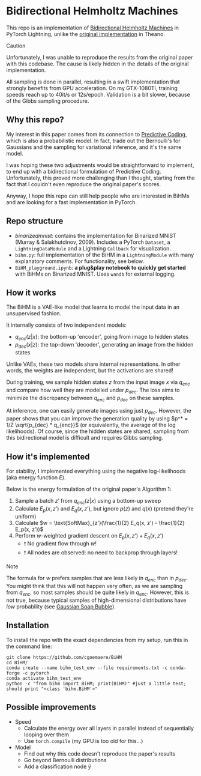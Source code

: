 
# Bidirectional Helmholtz Machines
This repo is an implementation of [Bidirectional Helmholtz Machines](https://proceedings.mlr.press/v48/bornschein16.html) in PyTorch Lightning, unlike the [original implementation](https://github.com/jbornschein/bihm) in Theano.

> [!CAUTION]
> Unfortunately, I was unable to reproduce the results from the original paper with this codebase. The cause is likely hidden in the details of the original implementation.

All sampling is done in parallel, resulting in a swift implementation that strongly benefits from GPU acceleration. On my GTX-1080Ti, training speeds reach up to 40it/s or 12s/epoch. Validation is a bit slower, because of the Gibbs sampling procedure.

## Why this repo?
My interest in this paper comes from its connection to [Predictive Coding](https://arxiv.org/abs/2207.12316), which is also a probabilistic model. In fact, trade out the Bernoulli's for Gaussians and the sampling for variational inference, and it's the same model.

I was hoping these two adjustments would be straightforward to implement, to end up with a bidirectional formulation of Predictive Coding. Unfortunately, this proved more challenging than I thought, starting from the fact that I couldn't even reproduce the original paper's scores.

Anyway, I hope this repo can still help people who are interested in BiHMs and are looking for a fast implementation in PyTorch.

## Repo structure
- *binarizedmnist*: contains the implementation for Binarized MNIST (Murray & Salakhutdinov, 2009). Includes a PyTorch `Dataset`, a `LightningDataModule` and a Lightning `Callback` for visualization.
- `bihm.py`: full implementation of the BiHM in a `LightningModule` with many explanatory comments. For functionality, see below.
- `BiHM_playground.ipynb`: **a plug&play notebook to quickly get started** with BiHMs on Binarized MNIST. Uses `wandb` for external logging.


## How it works
The BiHM is a VAE-like model that learns to model the input data in an unsupervised fashion.

It internally consists of two independent models:
* $q_{enc}(z | x)$: the bottom-up 'encoder', going from image to hidden states
* $p_{dec}(x | z)$: the top-down 'decoder', generating an image from the hidden states

Unlike VAEs, these two models share internal representations. In other words, the weights are independent, but the activations are shared!

During training, we sample hidden states $z$ from the input image $x$ via $q_{enc}$ and compare how well they are modelled under $p_{dec}$. The loss aims to minimize the discrepancy between $q_{enc}$ and $p_{dec}$ on these samples.

At inference, one can easily generate images using just $p_{dec}$. However, the paper shows that you can improve the generation quality by using $p^* = 1/Z \sqrt{p_{dec} * q_{enc}}$ (or equivalently, the average of the log likelihoods). Of course, since the hidden states are shared, sampling from this bidirectional model is difficult and requires Gibbs sampling.

## How it's implemented
For stability, I implemented everything using the negative log-likelihoods (aka energy function $E$).

Below is the energy formulation of the original paper's Algorithm 1:
1.  Sample a batch $z’$ from $q_{enc}(z|x)$ using a bottom-up sweep
2.  Calculate $E_p(x, z’)$ and $E_q(x, z’)$, but ignore $p(z)$ and $q(x)$ (pretend they're uniform)
3.  Calculate $w = \text{SoftMax}_{z’}(\frac{1}{2} E_q(x, z’) - \frac{1}{2} E_p(x, z’))$
4.  Perform $w$-weighted gradient descent on $E_p(x, z’) + E_q(x, z’)$
	-   :exclamation: No gradient flow through $w$!
	-   :exclamation: All nodes are observed: no need to backprop through layers!

> [!NOTE]
> The formula for $w$ prefers samples that are less likely in $q_{enc}$ than in $p_{dec}$. You might think that this will not happen very often, as we are sampling from $q_{enc}$, so most samples should be quite likely in $q_{enc}$. However, this is not true, because typical samples of high-dimensional distributions have _low_ probability (see [Gaussian Soap Bubble](https://www.inference.vc/high-dimensional-gaussian-distributions-are-soap-bubble/)).

## Installation
To install the repo with the exact dependencies from my setup, run this in the command line:
```
git clone https://github.com/cgoemaere/BiHM
cd BiHM/
conda create --name bihm_test_env --file requirements.txt -c conda-forge -c pytorch
conda activate bihm_test_env 
python -c "from bihm import BiHM; print(BiHM)" #just a little test; should print "<class 'bihm.BiHM'>"
```

## Possible improvements
* Speed
	* Calculate the energy over all layers in parallel instead of sequentially looping over them
	* Use `torch.compile` (my GPU is too old for this...)
* Model
	* Find out why this code doesn't reproduce the paper's results
	* Go beyond Bernoulli distributions
	* Add a classification node $\hat y$
